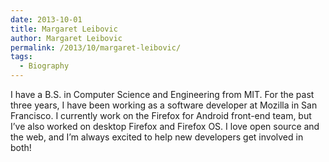 ```yaml
---
date: 2013-10-01
title: Margaret Leibovic
author: Margaret Leibovic
permalink: /2013/10/margaret-leibovic/
tags:
  - Biography
---
```

I have a B.S. in Computer Science and Engineering from MIT. For the past three years, I have been working as a software developer at Mozilla in San Francisco. I currently work on the Firefox for Android front-end team, but I&#8217;ve also worked on desktop Firefox and Firefox OS. I love open source and the web, and I&#8217;m always excited to help new developers get involved in both!

